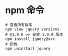 # npm 命令

```shell
# 查看所有版本
npm view jquery versions
# @1.0.0 => 安装 1.0.0 版本
npm install jquery@xxx
# 卸载
npm uninstall jquery
```
